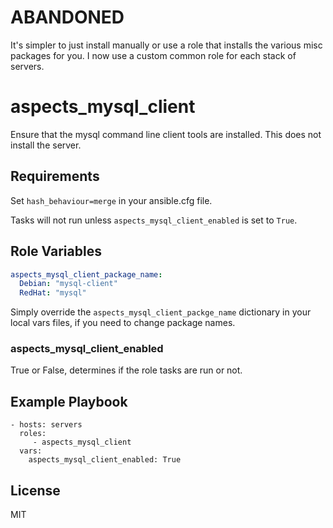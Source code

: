 # ABANDONED
It's simpler to just install manually or use a role that installs the various misc packages for you. I now use a custom common role for each stack of servers.

aspects_mysql_client
========

Ensure that the mysql command line client tools are installed. This does not install the server.

Requirements
------------

Set ```hash_behaviour=merge``` in your ansible.cfg file.

Tasks will not run unless ```aspects_mysql_client_enabled``` is set to ```True```.

Role Variables
--------------

```yaml
aspects_mysql_client_package_name:
  Debian: "mysql-client"
  RedHat: "mysql"
```
Simply override the ```aspects_mysql_client_packge_name``` dictionary in your local vars files, if you need to change package names.

### aspects_mysql_client_enabled
True or False, determines if the role tasks are run or not.

Example Playbook
-------------------------

    - hosts: servers
      roles:
         - aspects_mysql_client
      vars:
        aspects_mysql_client_enabled: True

License
-------

MIT
